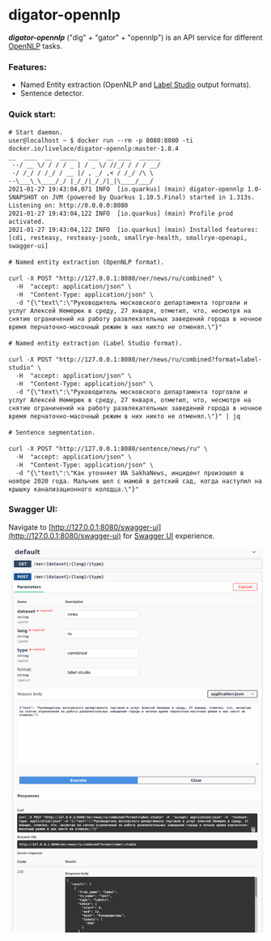 # digator-opennlp

***digator-opennlp*** ("dig" + "gator" + "opennlp") is an API service for different [OpenNLP](https://opennlp.apache.org/) tasks. 

### Features:

* Named Entity extraction (OpenNLP and [Label Studio](https://github.com/heartexlabs/label-studio) output formats).
* Sentence detector.

### Quick start:

```shell
# Start daemon.
user@localhost ~ $ docker run --rm -p 8080:8080 -ti docker.io/livelace/digator-opennlp:master-1.8.4
__  ____  __  _____   ___  __ ____  ______ 
 --/ __ \/ / / / _ | / _ \/ //_/ / / / __/ 
 -/ /_/ / /_/ / __ |/ , _/ ,< / /_/ /\ \   
--\___\_\____/_/ |_/_/|_/_/|_|\____/___/   
2021-01-27 19:43:04,071 INFO  [io.quarkus] (main) digator-opennlp 1.0-SNAPSHOT on JVM (powered by Quarkus 1.10.5.Final) started in 1.313s. Listening on: http://0.0.0.0:8080
2021-01-27 19:43:04,122 INFO  [io.quarkus] (main) Profile prod activated. 
2021-01-27 19:43:04,122 INFO  [io.quarkus] (main) Installed features: [cdi, resteasy, resteasy-jsonb, smallrye-health, smallrye-openapi, swagger-ui]

# Named entity extraction (OpenNLP format).

curl -X POST "http://127.0.0.1:8080/ner/news/ru/combined" \
  -H  "accept: application/json" \
  -H  "Content-Type: application/json" \
  -d "{\"text\":\"Руководитель московского департамента торговли и услуг Алексей Немерюк в среду, 27 января, отметил, что, несмотря на снятие ограничений на работу развлекательных заведений города в ночное время перчаточно-масочный режим в них никто не отменял.\"}"
        
# Named entity extraction (Label Studio format).

curl -X POST "http://127.0.0.1:8080/ner/news/ru/combined?format=label-studio" \
  -H  "accept: application/json" \
  -H  "Content-Type: application/json" \
  -d "{\"text\":\"Руководитель московского департамента торговли и услуг Алексей Немерюк в среду, 27 января, отметил, что, несмотря на снятие ограничений на работу развлекательных заведений города в ночное время перчаточно-масочный режим в них никто не отменял.\"}" | jq  

# Sentence segmentation.

curl -X POST "http://127.0.0.1:8080/sentence/news/ru" \
  -H  "accept: application/json" \
  -H  "Content-Type: application/json" \
  -d "{\"text\":\"Как уточняет ИА SakhaNews, инцидент произошел в ноябре 2020 года. Мальчик шел с мамой в детский сад, когда наступил на крышку канализационного колодца.\"}"
```

### Swagger UI:

Navigate to [http://127.0.0.1:8080/swagger-ui](http://127.0.0.1:8080/swagger-ui) for [Swagger UI](https://swagger.io/tools/swagger-ui/) experience.

![swagger](assets/swagger.png)
